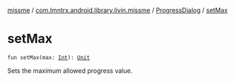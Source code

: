 [missme](../../index.md) / [com.lmntrx.android.library.livin.missme](../index.md) / [ProgressDialog](index.md) / [setMax](./set-max.md)

# setMax

`fun setMax(max: `[`Int`](https://kotlinlang.org/api/latest/jvm/stdlib/kotlin/-int/index.html)`): `[`Unit`](https://kotlinlang.org/api/latest/jvm/stdlib/kotlin/-unit/index.html)

Sets the maximum allowed progress value.

